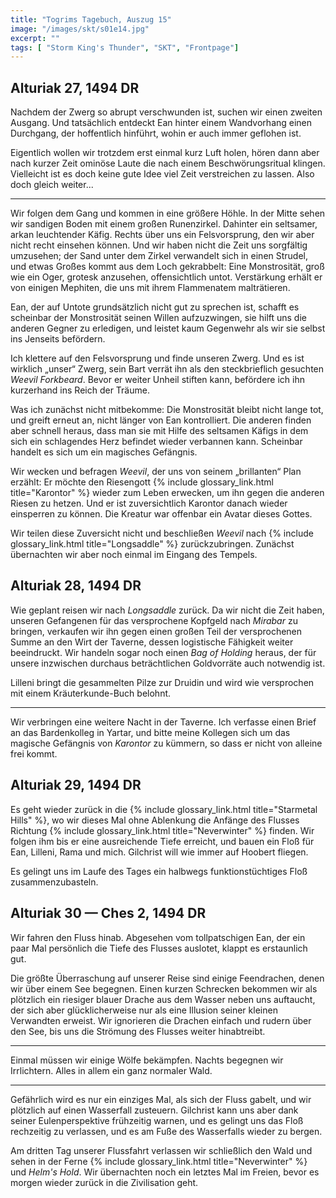 ```yaml
---
title: "Togrims Tagebuch, Auszug 15"
image: "/images/skt/s01e14.jpg"
excerpt: ""
tags: [ "Storm King's Thunder", "SKT", "Frontpage"]
---
```


## Alturiak 27, 1494 DR

Nachdem der Zwerg so abrupt verschwunden ist, suchen wir einen zweiten Ausgang. Und tatsächlich
entdeckt Ean hinter einem Wandvorhang einen Durchgang, der hoffentlich hinführt, wohin er auch
immer geflohen ist.

Eigentlich wollen wir trotzdem erst einmal kurz Luft holen, hören dann aber nach kurzer Zeit ominöse
Laute die nach einem Beschwörungsritual klingen. Vielleicht ist es doch keine gute Idee viel Zeit
verstreichen zu lassen. Also doch gleich weiter...

---

Wir folgen dem Gang und kommen in eine größere Höhle. In der Mitte sehen wir sandigen Boden mit
einem großen Runenzirkel. Dahinter ein seltsamer, arkan leuchtender Käfig. Rechts über uns ein
Felsvorsprung, den wir aber nicht recht einsehen können. Und wir haben nicht die Zeit uns sorgfältig
umzusehen; der Sand unter dem Zirkel verwandelt sich in einen Strudel, und etwas Großes kommt aus
dem Loch gekrabbelt: Eine Monstrosität, groß wie ein Oger, grotesk anzusehen, offensichtlich untot.
Verstärkung erhält er von einigen Mephiten, die uns mit ihrem Flammenatem malträtieren.

Ean, der auf Untote grundsätzlich nicht gut zu sprechen ist, schafft es scheinbar der Monstrosität
seinen Willen aufzuzwingen, sie hilft uns die anderen Gegner zu erledigen, und leistet kaum
Gegenwehr als wir sie selbst ins Jenseits befördern.

Ich klettere auf den Felsvorsprung und finde unseren Zwerg. Und es ist wirklich „unser“ Zwerg,
sein Bart verrät ihn als den steckbrieflich gesuchten *Weevil Forkbeard*. Bevor er weiter Unheil
stiften kann, befördere ich ihn kurzerhand ins Reich der Träume.

Was ich zunächst nicht mitbekomme: Die Monstrosität bleibt nicht lange tot, und greift erneut an, 
nicht länger von Ean kontrolliert.  Die anderen finden aber schnell heraus, dass man sie mit Hilfe
des seltsamen Käfigs in dem sich ein schlagendes Herz befindet wieder verbannen kann. Scheinbar
handelt es sich um ein magisches Gefängnis.

Wir wecken und befragen *Weevil*, der uns von seinem „brillanten“ Plan erzählt: Er möchte den
Riesengott {% include glossary_link.html title="Karontor" %} wieder zum Leben erwecken, um ihn
gegen die anderen Riesen zu hetzen. Und er ist zuversichtlich Karontor danach wieder einsperren zu
können. Die Kreatur war offenbar ein Avatar dieses Gottes.

Wir teilen diese Zuversicht nicht und beschließen *Weevil* nach {% include glossary_link.html
title="Longsaddle" %} zurückzubringen. Zunächst übernachten wir aber noch einmal im Eingang des
Tempels.


## Alturiak 28, 1494 DR

Wie geplant reisen wir nach *Longsaddle* zurück. Da wir nicht die Zeit haben, unseren Gefangenen
für das versprochene Kopfgeld nach *Mirabar* zu bringen, verkaufen wir ihn gegen einen großen Teil
der versprochenen Summe an den Wirt der Taverne, dessen logistische Fähigkeit weiter beeindruckt.
Wir handeln sogar noch einen *Bag of Holding* heraus, der für unsere inzwischen durchaus
beträchtlichen Goldvorräte auch notwendig ist.

Lilleni bringt die gesammelten Pilze zur Druidin und wird wie versprochen mit einem
Kräuterkunde-Buch belohnt.

---

Wir verbringen eine weitere Nacht in der Taverne. Ich verfasse einen Brief an das Bardenkolleg in
Yartar, und bitte meine Kollegen sich um das magische Gefängnis von *Karontor* zu kümmern, so
dass er nicht von alleine frei kommt.


## Alturiak 29, 1494 DR

Es geht wieder zurück in die {% include glossary_link.html title="Starmetal Hills" %}, wo wir
dieses Mal ohne Ablenkung die Anfänge des Flusses Richtung {% include glossary_link.html
title="Neverwinter" %} finden. Wir folgen ihm bis er eine ausreichende Tiefe erreicht, und
bauen ein Floß für Ean, Lilleni, Rama und mich. Gilchrist will wie immer auf Hoobert fliegen.

Es gelingt uns im Laufe des Tages ein halbwegs funktionstüchtiges Floß zusammenzubasteln.


## Alturiak 30 — Ches 2, 1494 DR

Wir fahren den Fluss hinab. Abgesehen vom tollpatschigen Ean, der ein paar Mal persönlich die Tiefe
des Flusses auslotet, klappt es erstaunlich gut.

Die größte Überraschung auf unserer Reise sind einige Feendrachen, denen wir über einem See
begegnen. Einen kurzen Schrecken bekommen wir als plötzlich ein riesiger blauer Drache aus
dem Wasser neben uns auftaucht, der sich aber glücklicherweise nur als eine Illusion seiner kleinen
Verwandten erweist. Wir ignorieren die Drachen einfach und rudern über den See, bis uns die Strömung
des Flusses weiter hinabtreibt.

---

Einmal müssen wir einige Wölfe bekämpfen. Nachts begegnen wir Irrlichtern. Alles in allem ein ganz
normaler Wald.

---

Gefährlich wird es nur ein einziges Mal, als sich der Fluss gabelt, und wir plötzlich auf einen
Wasserfall zusteuern.  Gilchrist kann uns aber dank seiner Eulenperspektive frühzeitig warnen, und
es gelingt uns das Floß rechzeitig zu verlassen, und es am Fuße des Wasserfalls wieder zu bergen.

Am dritten Tag unserer Flussfahrt verlassen wir schließlich den Wald und sehen in der Ferne {% include
glossary_link.html title="Neverwinter" %} und *Helm's Hold*. Wir übernachten noch ein letztes Mal
im Freien, bevor es morgen wieder zurück in die Zivilisation geht.

